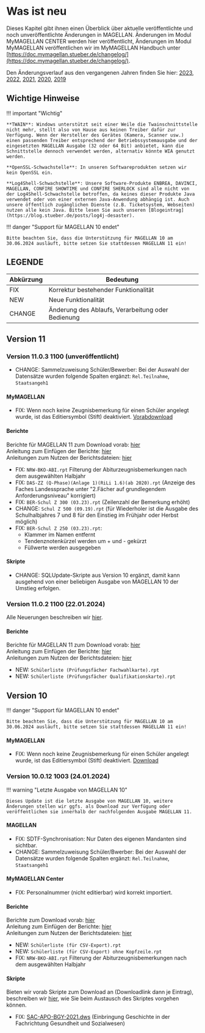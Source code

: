 # Was ist neu

Dieses Kapitel gibt ihnen einen Überblick über aktuelle veröffentlichte und noch unveröffentlichte Änderungen in MAGELLAN. Änderungen im Modul MyMAGELLAN CENTER werden hier veröffentlicht, Änderungen im Modul MyMAGELLAN veröffentlichen wir im MyMAGELLAN Handbuch unter [https://doc.mymagellan.stueber.de/changelog/](https://doc.mymagellan.stueber.de/changelog/).

Den Änderungsverlauf aus den vergangenen Jahren finden Sie hier: [2023](https://doc.magellan.stueber.de/changelog/changelog2023/), [2022](https://doc.magellan.stueber.de/changelog/changelog2022/), [2021](https://doc.magellan.stueber.de/changelog/changelog2021/), [2020](https://doc.magellan.stueber.de/changelog/changelog2020/), [2019](https://doc.magellan.stueber.de/changelog/changelog2019/)

## Wichtige Hinweise

!!! important "Wichtig"

    **TWAIN**: Windows unterstützt seit einer Weile die Twainschnittstelle nicht mehr, stellt also von Hause aus keinen Treiber dafür zur Verfügung. Wenn der Hersteller des Gerätes (Kamera, Scanner usw.) einen passenden Treiber entsprechend der Betriebssystemausgabe und der eingesetzten MAGELLAN Ausgabe (32 oder 64 Bit) anbietet, kann die Schnittstelle dennoch verwendet werden, alternativ könnte WIA genutzt werden. 

    **OpenSSL-Schwachstelle**: In unseren Softwareprodukten setzen wir kein OpenSSL ein.

    **Log4Shell-Schwachstelle**: Unsere Software-Produkte ENBREA, DAVINCI, MAGELLAN, CONFIRE SHOWTIME und CONFIRE SHERLOCK sind alle nicht von der Log4Shell-Schwachstelle betroffen, da keines dieser Produkte Java verwendet oder von einer externen Java-Anwendung abhängig ist. Auch unsere öffentlich zugänglichen Dienste (z.B. Ticketsystem, Webseiten) nutzen alle kein Java. Bitte lesen Sie auch unseren [Blogeintrag](https://blog.stueber.de/posts/log4j-desaster).

!!! danger "Support für MAGELLAN 10 endet"

    Bitte beachten Sie, dass die Unterstützung für MAGELLAN 10 am 30.06.2024 ausläuft, bitte setzen Sie stattdessen MAGELLAN 11 ein!

## LEGENDE

Abkürzung | Bedeutung
----------|----------
FIX       | Korrektur bestehender Funktionalität
NEW       | Neue Funktionalität
CHANGE    | Änderung des Ablaufs, Verarbeitung oder Bedienung

## Version 11

### Version 11.0.3 1100 (unveröffentlicht)

* CHANGE: Sammelzuweisung Schüler/Bewerber:  Bei der Auswahl der Datensätze wurden folgende Spalten ergänzt: `Rel.Teilnahme`, `Staatsangeh1`

#### MyMAGELLAN

* FIX: Wenn noch keine Zeugnisbemerkung für einen Schüler angelegt wurde, ist das Editiersymbol (Stift) deaktiviert. [Vorabdownload](https://my.hidrive.com/lnk/DpREtWUH)

#### Berichte

Berichte für MAGELLAN 11 zum Download vorab: [hier](https://my.hidrive.com/share/w5.76kcqhe)<br/>Anleitung zum Einfügen der Berichte: [hier](https://doc.kb.stueber.de/support/bericht_einfuegen/)<br/>Anleitungen zum Nutzen der Berichtsdateien: [hier](https://doc.la.stueber.de)

* FIX: `NRW-BKO-ABI.rpt` Filterung der Abiturzeugnisbemerkungen nach dem ausgewählten Halbjahr
* FIX: `DAS-ZZ (Q-Phase)(Anlage 1)(RiLi 1.6)(ab 2020).rpt` (Anzeige des Faches Landessprache unter "2.Fächer auf grundlegendem Anforderungsniveau" korrigiert)
* FIX: `BER-Schul Z 300 (03.23).rpt` (Zeilenzahl der Bemerkung erhöht)
* CHANGE: `Schul Z 500 (09.19).rpt` (für Wiederholer ist die Ausgabe des Schulhalbjahres 7 und 8 für den Einstieg im Frühjahr oder Herbst möglich)
* FIX: `BER-Schul Z 250 (03.23).rpt`:
    * Klammer im Namen entfernt
    * Tendenznotenkürzel werden um + und - gekürzt
    * Füllwerte werden ausgegeben

#### Skripte

* CHANGE: SQLUpdate-Skripte aus Version 10 ergänzt, damit kann ausgehend von einer beliebigen Ausgabe von MAGELLAN 10 der Umstieg erfolgen.

### Version 11.0.2 1100 (22.01.2024)

Alle Neuerungen beschreiben wir [hier](https://doc.magellan.stueber.de/changelog/neu.mag11/).

#### Berichte

Berichte für MAGELLAN 11 zum Download vorab: [hier](https://my.hidrive.com/share/w5.76kcqhe)<br/>Anleitung zum Einfügen der Berichte: [hier](https://doc.kb.stueber.de/support/bericht_einfuegen/)<br/>Anleitungen zum Nutzen der Berichtsdateien: [hier](https://doc.la.stueber.de)

* NEW: `Schülerliste (Prüfungsfächer Fachwahlkarte).rpt`
* NEW: `Schülerliste (Prüfungsfächer Qualifikationskarte).rpt`

## Version 10

!!! danger "Support für MAGELLAN 10 endet"

    Bitte beachten Sie, dass die Unterstützung für MAGELLAN 10 am 30.06.2024 ausläuft, bitte setzen Sie stattdessen MAGELLAN 11 ein!

#### MyMAGELLAN

* FIX: Wenn noch keine Zeugnisbemerkung für einen Schüler angelegt wurde, ist das Editiersymbol (Stift) deaktiviert. [Download](https://my.hidrive.com/lnk/c6xEN821)

### Version 10.0.12 1003 (24.01.2024)

!!! warning "Letzte Ausgabe von MAGELLAN 10"

    Dieses Update ist die letzte Ausgabe von MAGELLAN 10, weitere Änderungen stellen wir ggfs. als Download zur Verfügung oder veröffentlichen sie innerhalb der nachfolgenden Ausgabe MAGELLAN 11.

#### MAGELLAN

* FIX: SDTF-Synchronisation: Nur Daten des eigenen Mandanten sind sichtbar.
* CHANGE: Sammelzuweisung Schüler/Bwerber:  Bei der Auswahl der Datensätze wurden folgende Spalten ergänzt: `Rel.Teilnahme`, `Staatsangeh1`

#### MyMAGELLAN Center

* FIX: Personalnummer (nicht editierbar) wird korrekt importiert. 

#### Berichte

Berichte zum Download vorab: [hier](https://my.hidrive.com/share/l332606dzw)<br/>Anleitung zum Einfügen der Berichte: [hier](https://doc.kb.stueber.de/support/bericht_einfuegen/)<br/>Anleitungen zum Nutzen der Berichtsdateien: [hier](https://doc.la.stueber.de)

* NEW: `Schülerliste (für CSV-Export).rpt`
* NEW: `Schülerliste (für CSV-Export) ohne Kopfzeile.rpt`
* FIX: `NRW-BKO-ABI.rpt` Filterung der Abiturzeugnisbemerkungen nach dem ausgewählten Halbjahr

#### Skripte

Bieten wir vorab Skripte zum Download an (Downloadlink dann je Eintrag), beschreiben wir [hier](https://doc.kb.stueber.de/support/skript_tauschen/), wie Sie beim Austausch des Skriptes vorgehen können.

* FIX: [SAC-APO-BGY-2021.dws](https://my.hidrive.com/lnk/sjxEtA5r) (Einbringung Geschichte in der Fachrichtung Gesundheit und Sozialwesen)

